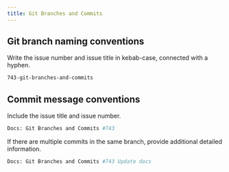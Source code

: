 ```yaml
---
title: Git Branches and Commits
---
```


## Git branch naming conventions

Write the issue number and issue title in kebab-case, connected with a hyphen.

```bash
743-git-branches-and-commits
```

## Commit message conventions

Include the issue title and issue number.

```bash
Docs: Git Branches and Commits #743
```

If there are multiple commits in the same branch, provide additional detailed information.

```bash
Docs: Git Branches and Commits #743 Update docs
```

